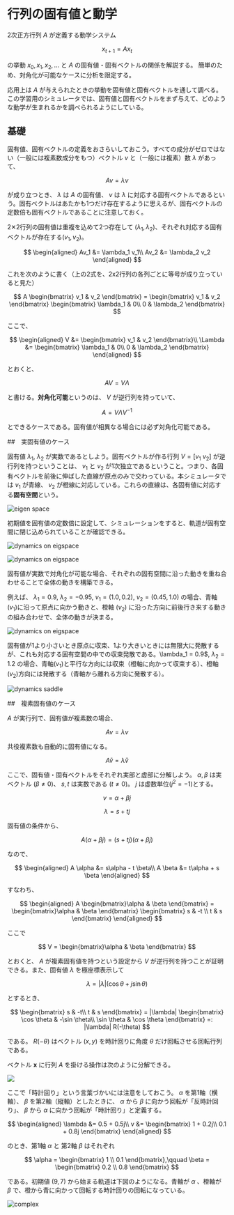 # 行列の固有値と動学

2次正方行列 $A$ が定義する動学システム

$$
x_{t+1} = Ax_t
$$

の挙動 $x_0, x_1, x_2, \dots$ と $A$ の固有値・固有ベクトルの関係を解説する。
簡単のため、対角化が可能なケースに分析を限定する。

応用上は $A$ が与えられたときの挙動を固有値と固有ベクトルを通して調べる。この学習用のシミュレータでは、固有値と固有ベクトルをまず与えて、どのような動学が生まれるかを調べられるようにしている。


## 基礎

固有値、固有ベクトルの定義をおさらいしておこう。すべての成分がゼロではない（一般には複素数成分をもつ）ベクトル $v$ と（一般には複素）数 $\lambda$ があって、

$$
Av = \lambda v
$$

が成り立つとき、 $\lambda$ は $A$ の固有値、 $v$ は $\lambda$ に対応する固有ベクトルであるという。固有ベクトルはあたかも1つだけ存在するように思えるが、固有ベクトルの定数倍も固有ベクトルであることに注意しておく。

2✕2行列の固有値は重複を込めて2つ存在して ($\lambda_1, \lambda_2$)、それぞれ対応する固有ベクトルが存在する($v_1, v_2$)。

$$
\begin{aligned}
Av_1 &= \lambda_1 v_1\\
Av_2 &= \lambda_2 v_2
\end{aligned}
$$

これを次のように書く（上の2式を、2x2行列の各列ごとに等号が成り立っていると見た）

$$
A \begin{bmatrix} v_1 & v_2 \end{bmatrix} = 
\begin{bmatrix} v_1 & v_2 \end{bmatrix} 
\begin{bmatrix}
\lambda_1 & 0\\
0 & \lambda_2
\end{bmatrix}
$$

ここで、

$$
\begin{aligned}
V &= \begin{bmatrix} v_1 & v_2 \end{bmatrix}\\
\Lambda &= \begin{bmatrix}
    \lambda_1 & 0\\
    0 & \lambda_2
\end{bmatrix}
\end{aligned}
$$

とおくと、

$$
AV = V \Lambda
$$

と書ける。**対角化可能**というのは、 $V$ が逆行列を持っていて、

$$
A = V \Lambda V^{-1}
$$

とできるケースである。固有値が相異なる場合には必ず対角化可能である。


##　実固有値のケース

固有値 $\lambda_1$, $\lambda_2$ が実数であるとしよう。固有ベクトルが作る行列 $V = [v_1 \ v_2]$ が逆行列を持つということは、 $v_1$ と $v_2$ が1次独立であるということ。つまり、各固有ベクトルを前後に伸ばした直線が原点のみで交わっている。本シミュレータでは $v_1$ が青線、 $v_2$ が橙線に対応している。これらの直線は、各固有値に対応する**固有空間**という。

![eigen space](img/1-eigspaces.png)

初期値を固有値の定数倍に設定して、シミュレーションをすると、軌道が固有空間に閉じ込められていることが確認できる。

![dynamics on eigspace](img/2-dynamics-on-eigspace1.png)

![dynamics on eigspace](img/3-dynamics-on-eigspace2.png)

固有値が実数で対角化が可能な場合、それぞれの固有空間に沿った動きを重ね合わせることで全体の動きを構築できる。


例えば、 $\lambda_1 = 0.9$, $\lambda_2 = -0.95$, $v_1 = (1.0, 0.2)$, $v_2 = (0.45, 1.0)$ の場合、青軸($v_1$)に沿って原点に向かう動きと、橙軸 ($v_2$) に沿った方向に前後行き来する動きの組み合わせで、全体の動きが決まる。

![dynamics on eigspace](img/4-dynamics-general.png)


固有値が1より小さいとき原点に収束、1より大きいときには無限大に発散するが、これも対応する固有空間の中での収束発散である。\lambda_1 = 0.9$, $\lambda_2 = 1.2$ の場合、青軸($v_1$)と平行な方向には収束（橙軸に向かって収束する）、橙軸($v_2$)方向には発散する（青軸から離れる方向に発散する）。

![dynamics saddle](img/5-saddle.png)



##　複素固有値のケース

$A$ が実行列で、固有値が複素数の場合、

$$
A v = \lambda v
$$

共役複素数も自動的に固有値になる。

$$
A \bar v = \bar \lambda \bar v
$$

ここで、固有値・固有ベクトルをそれぞれ実部と虚部に分解しよう。 $\alpha, \beta$ は実ベクトル ($\beta \neq 0$)、 $s, t$ は実数である ($t \neq 0$)。 $j$ は虚数単位($j^2 = -1$)とする。

$$
v = \alpha + \beta j
$$

$$
\lambda = s + tj
$$

固有値の条件から、

$$
A(\alpha + \beta j) = (s + tj)(\alpha + \beta j)
$$ 

なので、

$$
\begin{aligned}
A \alpha &= s\alpha - t \beta\\
A \beta &= t\alpha + s \beta
\end{aligned}
$$

すなわち、

$$
\begin{aligned}
A \begin{bmatrix}\alpha & \beta \end{bmatrix} = 
\begin{bmatrix}\alpha & \beta \end{bmatrix}
\begin{bmatrix}
s & -t \\
t & s
\end{bmatrix}
\end{aligned}
$$

ここで

$$
V = \begin{bmatrix}\alpha & \beta \end{bmatrix}
$$

とおくと、 $A$ が複素固有値を持つという設定から $V$ が逆行列を持つことが証明できる。また、固有値 $\lambda$ を極座標表示して

$$
\lambda = |\lambda| (\cos \theta + j\sin \theta)
$$

とするとき、

$$
\begin{bmatrix}
s & -t\\
t & s
\end{bmatrix} = 
|\lambda| 
\begin{bmatrix}
\cos \theta & -\sin \theta\\
\sin \theta & \cos \theta
\end{bmatrix} =: 
|\lambda| R(-\theta)
$$

である。 $R(-\theta)$ はベクトル $(x, y)$ を時計回りに角度 $\theta$ だけ回転させる回転行列である。

ベクトル $\boldsymbol{x}$ に行列 $A$ を掛ける操作は次のように分解できる。

![](img/10-math.png)

ここで「時計回り」という言葉づかいには注意をしておこう。 $\alpha$ を第1軸（横軸）、 $\beta$ を第2軸（縦軸）としたときに、 $\alpha$ から $\beta$ に向かう回転が「反時計回り」、 $\beta$ から $\alpha$ に向かう回転が「時計回り」と定義する。

$$
\begin{aligned}
\lambda &= 0.5 + 0.5j\\
v &= \begin{bmatrix}
1 + 0.2j\\
0.1 + 0.8j
\end{bmatrix}
\end{aligned}
$$

のとき、第1軸 $\alpha$ と 第2軸 $\beta$ はそれぞれ

$$
\alpha = 
\begin{bmatrix}
1 \\ 0.1
\end{bmatrix},\qquad
\beta =
\begin{bmatrix}
0.2 \\ 0.8
\end{bmatrix}
$$

である。初期値 $(9, 7)$ から始まる軌道は下図のようになる。青軸が $\alpha$ 、橙軸が $\beta$ で、橙から青に向かって回転する時計回りの回転になっている。

![complex](img/6-complex.png)


